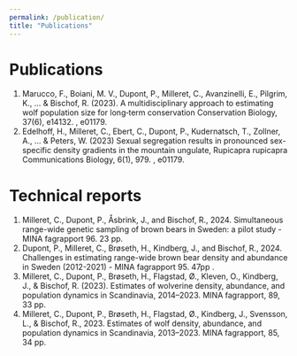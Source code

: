 ```yaml
---
permalink: /publication/
title: "Publications"
---
```



# Publications

1. Marucco, F., Boiani, M. V., Dupont, P., Milleret, C., Avanzinelli, E., Pilgrim, K., ... & Bischof, R. (2023). A multidisciplinary approach to estimating wolf population size for long‐term conservation Conservation Biology, 37(6), e14132. , e01179. 
2. Edelhoff, H., Milleret, C., Ebert, C., Dupont, P., Kudernatsch, T., Zollner, A., ... & Peters, W. (2023) Sexual segregation results in pronounced sex-specific density gradients in the mountain ungulate, Rupicapra rupicapra Communications Biology, 6(1), 979. , e01179. 


# Technical reports
1. Milleret, C., Dupont, P., Åsbrink, J., and Bischof, R., 2024. Simultaneous range-wide genetic sampling of brown bears in Sweden: a pilot study - MINA fagrapport 96. 23 pp.
2. Dupont, P., Milleret, C., Brøseth, H., Kindberg, J., and Bischof, R., 2024. Challenges in estimating range-wide brown bear density and abundance in Sweden (2012-2021) - MINA fagrapport 95. 47pp .
3. Milleret, C., Dupont, P., Brøseth, H., Flagstad, Ø., Kleven, O., Kindberg, J., & Bischof, R. (2023). Estimates of wolverine density, abundance, and population dynamics in Scandinavia, 2014–2023. MINA fagrapport, 89, 33 pp.
4. Milleret, C., Dupont, P., Brøseth, H., Flagstad, Ø., Kindberg, J., Svensson, L., & Bischof, R., 2023. Estimates of wolf density, abundance, and population dynamics in Scandinavia, 2013–2023. MINA fagrapport, 85, 34 pp. 
